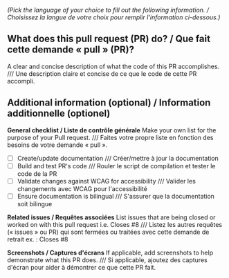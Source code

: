 _(Pick the language of your choice to fill out the following information. / Choisissez la langue de votre choix pour remplir l'information ci-dessous.)_

## What does this pull request (PR) do? / Que fait cette demande « pull » (PR)?
A clear and concise description of what the code of this PR accomplishes. /// Une description claire et concise de ce que le code de cette PR accompli.

## Additional information (optional) / Information additionnelle (optionel)

**General checklist / Liste de contrôle générale**
Make your own list for the purpose of your Pull request. /// Faites votre propre liste en fonction des besoins de votre demande « pull ».

- [ ] Create/update documentation /// Créer/mettre à jour la documentation
- [ ] Build and test PR's code /// Rouler le script de compilation et tester le code de la PR
- [ ] Validate changes against WCAG for accessibility /// Valider les changements avec WCAG pour l'accessibilité
- [ ] Ensure documentation is bilingual /// S'assurer que la documentation soit bilingue

**Related issues / Requêtes associées**
List issues that are being closed or worked on with this pull request i.e. Closes #8 /// Listez les autres requêtes (« issues » ou PR) qui sont fermées ou traitées avec cette demande de retrait ex. : Closes #8

**Screenshots / Captures d'écrans**
If applicable, add screenshots to help demonstrate what this PR does. /// Si applicable, ajoutez des captures d'écran pour aider à démontrer ce que cette PR fait.

